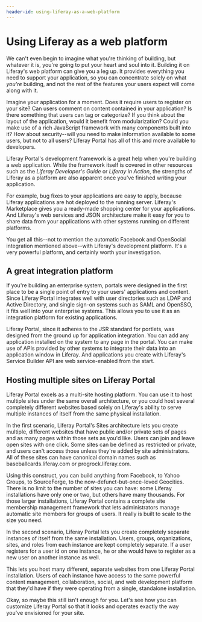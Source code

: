 ```yaml
---
header-id: using-liferay-as-a-web-platform
---
```


# Using Liferay as a web platform

We can't even begin to imagine what you're thinking of building, but whatever it
is, you're going to put your heart and soul into it. Building it on Liferay's
web platform can give you a leg up. It provides everything you need to support
your application, so you can concentrate solely on what *you're* building, and
not the rest of the features your users expect will come along with it. 

Imagine your application for a moment. Does it require users to register on
your site? Can users comment on content contained in your application? Is there
something that users can tag or categorize? If you think about the layout of
the application, would it benefit from modularization? Could you make use of a
rich JavaScript framework with many components built into it?  How about
security--will you need to make information available to some users, but not to
all users? Liferay Portal has all of this and more available to developers. 

Liferay Portal's development framework is a great help when you're building a
web application. While the framework itself is covered in other resources such
as the *Liferay Developer's Guide* or *Liferay in Action*, the strengths of
Liferay as a platform are also apparent once you've finished writing your
application. 

For example, bug fixes to your applications are easy to apply, because Liferay
applications are hot deployed to the running server. Liferay's Marketplace gives
you a ready-made shopping center for your applications. And Liferay's web
services and JSON architecture make it easy for you to share data from your
applications with other systems running on different platforms. 

You get all this--not to mention the automatic Facebook and OpenSocial
integration mentioned above--with Liferay's development platform. It's a very
powerful platform, and certainly worth your investigation. 

## A great integration platform

If you're building an enterprise system, portals were designed in the first
place to be a single point of entry to your users' applications and content.
Since Liferay Portal integrates well with user directories such as LDAP and
Active Directory, and single sign-on systems such as SAML and OpenSSO, it fits
well into your enterprise systems. This allows you to use it as an integration
platform for existing applications. 

Liferay Portal, since it adheres to the JSR standard for portlets, was designed
from the ground up for application integration. You can add any application
installed on the system to any page in the portal. You can make use of APIs
provided by other systems to integrate their data into an application window in
Liferay. And applications you create with Liferay's Service Builder API are web
service-enabled from the start. 

## Hosting multiple sites on Liferay Portal

Liferay Portal excels as a multi-site hosting platform. You can use it to host
multiple sites under the same overall architecture, or you could host several
completely different websites based solely on Liferay's ability to serve
multiple instances of itself from the same physical installation. 

In the first scenario, Liferay Portal's Sites architecture lets you create
multiple, different websites that have public and/or private sets of pages and
as many pages within those sets as you'd like. Users can join and leave open
sites with one click. Some sites can be defined as restricted or private, and
users can't access those unless they're added by site administrators. All of
these sites can have canonical domain names such as baseballcards.liferay.com or
progrock.liferay.com. 

Using this construct, you can build anything from Facebook, to Yahoo Groups, to
SourceForge, to the now-defunct-but-once-loved Geocities. There is no limit to
the number of sites you can have: some Liferay installations have only one or
two, but others have many thousands. For those larger installations, Liferay
Portal contains a complete site membership management framework that lets
administrators manage automatic site members for groups of users. It really is
built to scale to the size you need. 

In the second scenario, Liferay Portal lets you create completely separate
instances of itself from the same installation. Users, groups, organizations,
sites, and roles from each instance are kept completely separate. If a user
registers for a user id on one instance, he or she would have to register as a
new user on another instance as well. 

This lets you host many different, separate websites from one Liferay Portal
installation. Users of each instance have access to the same powerful content
management, collaboration, social, and web development platform that they'd have
if they were operating from a single, standalone installation.

Okay, so maybe this still isn't enough for you. Let's see how you can customize
Liferay Portal so that it looks and operates exactly the way you've envisioned
for your site. 
